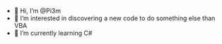- 👋 Hi, I’m @Pi3m
- 👀 I’m interested in discovering a new code to do something else than VBA
- 🌱 I’m currently learning C#


<!---
Pi3m/Pi3m is a ✨ special ✨ repository because its `README.md` (this file) appears on your GitHub profile.
You can click the Preview link to take a look at your changes.
--->
